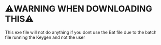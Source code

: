 # ⚠️WARNING WHEN DOWNLOADING THIS⚠️
This exe file will not do anything if you dont use the Bat file due to the batch file running the Keygen and not the user
